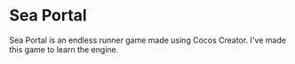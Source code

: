 # Sea Portal

Sea Portal is an endless runner game made using Cocos Creator.
I've made this game to learn the engine.
